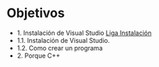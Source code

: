 # Objetivos

* 1\. Instalación de Visual Studio [Liga Instalación](https://visualstudio.microsoft.com/es/downloads/)
*   1.1\. Instalación de Visual Studio.
*   1.2\. Como crear un programa
* 2\. Porque C++
